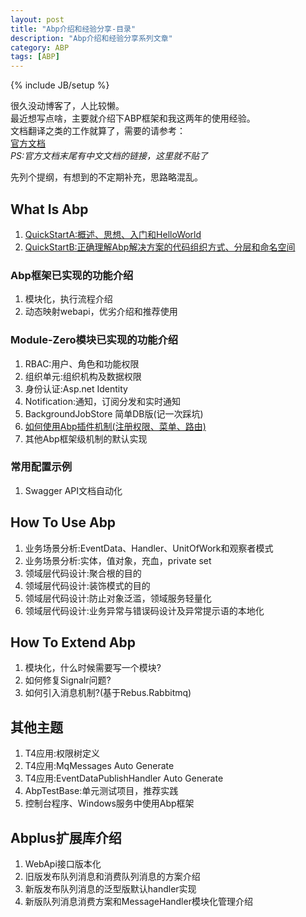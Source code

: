 ```yaml
---
layout: post
title: "Abp介绍和经验分享-目录"
description: "Abp介绍和经验分享系列文章"
category: ABP
tags: [ABP]
---
```

{% include JB/setup %}

很久没动博客了，人比较懒。  
最近想写点啥，主要就介绍下ABP框架和我这两年的使用经验。  
文档翻译之类的工作就算了，需要的请参考：  
[官方文档](https://www.aspnetboilerplate.com/Pages/Documents)  
*PS:官方文档末尾有中文文档的链接，这里就不贴了*

先列个提纲，有想到的不定期补充，思路略混乱。

## What Is Abp
1. [QuickStartA:概述、思想、入门和HelloWorld](/abp/2017/08/07/abp-quick-start-hello-world)
1. [QuickStartB:正确理解Abp解决方案的代码组织方式、分层和命名空间](/abp/2017/08/16/abp-quick-start-b-namespace-and-layers)

### Abp框架已实现的功能介绍
1. 模块化，执行流程介绍
1. 动态映射webapi，优劣介绍和推荐使用

### Module-Zero模块已实现的功能介绍
1. RBAC:用户、角色和功能权限 
1. 组织单元:组织机构及数据权限
1. 身份认证:Asp.net Identity
1. Notification:通知，订阅分发和实时通知 
1. BackgroundJobStore 简单DB版(记一次踩坑)
1. [如何使用Abp插件机制(注册权限、菜单、路由)](/abp/2017/08/21/abp-how-to-use-plugin)
1. 其他Abp框架级机制的默认实现

### 常用配置示例
1. Swagger API文档自动化

## How To Use Abp
1. 业务场景分析:EventData、Handler、UnitOfWork和观察者模式
1. 业务场景分析:实体，值对象，充血，private set
1. 领域层代码设计:聚合根的目的
1. 领域层代码设计:装饰模式的目的
1. 领域层代码设计:防止对象泛滥，领域服务轻量化
1. 领域层代码设计:业务异常与错误码设计及异常提示语的本地化

## How To Extend Abp
1. 模块化，什么时候需要写一个模块?
1. 如何修复Signalr问题?
1. 如何引入消息机制?(基于Rebus.Rabbitmq)


## 其他主题
1. T4应用:权限树定义
1. T4应用:MqMessages Auto Generate
1. T4应用:EventDataPublishHandler Auto Generate
1. AbpTestBase:单元测试项目，推荐实践
1. 控制台程序、Windows服务中使用Abp框架

## Abplus扩展库介绍
1. WebApi接口版本化
1. 旧版发布队列消息和消费队列消息的方案介绍
1. 新版发布队列消息的泛型版默认handler实现
1. 新版队列消息消费方案和MessageHandler模块化管理介绍


